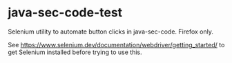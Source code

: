 # java-sec-code-test
Selenium utility to automate button clicks in java-sec-code. Firefox only.


See https://www.selenium.dev/documentation/webdriver/getting_started/ to get
Selenium installed before trying to use this.
